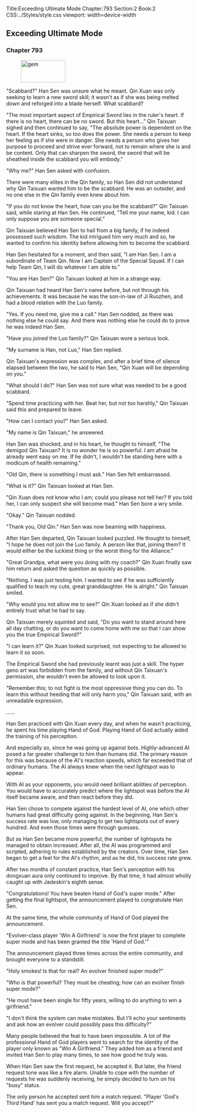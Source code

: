 Title:Exceeding Ultimate Mode 
Chapter:793 
Section:2 
Book:2 
CSS:../Styles/style.css 
viewport: width=device-width
  
## Exceeding Ultimate Mode
### Chapter 793 
<figure>
	<img src="../Images/gem.gif" alt="gem" id="gem" width="120" height="60" />
</figure>
  

  
  "Scabbard?" Han Sen was unsure what he meant. Qin Xuan was only seeking to learn a new sword skill; it wasn't as if she was being melted down and reforged into a blade herself. What scabbard?

"The most important aspect of Empirical Sword lies in the ruler's heart. If there is no heart, there can be no sword. But this heart..." Qin Taixuan sighed and then continued to say, "The absolute power is dependent on the heart. If the heart sinks, so too does the power. She needs a person to keep her feeling as if she were in danger. She needs a person who gives her purpose to proceed and strive ever forward, not to remain where she is and be content. Only that can sharpen the sword, the sword that will be sheathed inside the scabbard you will embody."

"Why me?" Han Sen asked with confusion.

There were many elites in the Qin family, so Han Sen did not understand why Qin Taixuan wanted him to be the scabbard. He was an outsider, and no one else in the Qin family even knew about him.

"If you do not know the heart, how can you be the scabbard?" Qin Taixuan said, while staring at Han Sen. He continued, "Tell me your name, kid. I can only suppose you are someone special."

Qin Taixuan believed Han Sen to hail from a big family, if he indeed possessed such wisdom. The kid intrigued him very much and so, he wanted to confirm his identity before allowing him to become the scabbard.

Han Sen hesitated for a moment, and then said, "I am Han Sen. I am a subordinate of Team Qin. Now I am Captain of the Special Squad. If I can help Team Qin, I will do whatever I am able to."

"You are Han Sen?" Qin Taixuan looked at him in a strange way.

Qin Taixuan had heard Han Sen's name before, but not through his achievements. It was because he was the son-in-law of Ji Ruozhen, and had a blood relation with the Luo family.

"Yes. If you need me, give me a call." Han Sen nodded, as there was nothing else he could say. And there was nothing else he could do to prove he was indeed Han Sen.

"Have you joined the Luo family?" Qin Taixuan wore a serious look.

"My surname is Han, not Luo," Han Sen replied.

Qin Taixuan's expression was complex, and after a brief time of silence elapsed between the two, he said to Han Sen, "Qin Xuan will be depending on you."

"What should I do?" Han Sen was not sure what was needed to be a good scabbard.

"Spend time practicing with her. Beat her, but not too harshly," Qin Taixuan said this and prepared to leave.

"How can I contact you?" Han Sen asked.

"My name is Qin Taixuan," he answered.

Han Sen was shocked, and in his heart, he thought to himself, "The demigod Qin Taixuan? It is no wonder he is so powerful. I am afraid he already went easy on me. If he didn't, I wouldn't be standing here with a modicum of health remaining."

"Old Qin, there is something I must ask." Han Sen felt embarrassed.

"What is it?" Qin Taixuan looked at Han Sen.

"Qin Xuan does not know who I am; could you please not tell her? If you told her, I can only suspect she will become mad." Han Sen bore a wry smile.

"Okay." Qin Taixuan nodded.

"Thank you, Old Qin." Han Sen was now beaming with happiness.

After Han Sen departed, Qin Taixuan looked puzzled. He thought to himself, "I hope he does not join the Luo family. A person like that, joining them? It would either be the luckiest thing or the worst thing for the Alliance."

"Great Grandpa, what were you doing with my coach?" Qin Xuan finally saw him return and asked the question as quickly as possible.

"Nothing. I was just testing him. I wanted to see if he was sufficiently qualified to teach my cute, great granddaughter. He is alright." Qin Taixuan smiled.

"Why would you not allow me to see?" Qin Xuan looked as if she didn't entirely trust what he had to say.

Qin Taixuan merely squinted and said, "Do you want to stand around here all day chatting, or do you want to come home with me so that I can show you the true Empirical Sword?"

"I can learn it?" Qin Xuan looked surprised, not expecting to be allowed to learn it so soon.

The Empirical Sword she had previously learnt was just a skill. The hyper geno art was forbidden from the family, and without Qin Taixuan's permission, she wouldn't even be allowed to look upon it.

"Remember this; to not fight is the most oppressive thing you can do. To learn this without heeding that will only harm you," Qin Taixuan said, with an unreadable expression.

…...

Han Sen practiced with Qin Xuan every day, and when he wasn't practicing, he spent his time playing Hand of God. Playing Hand of God actually aided the training of his perception.

And especially so, since he was going up against bots. Highly-advanced AI posed a far greater challenge to him than humans did. The primary reason for this was because of the AI's reaction speeds, which far exceeded that of ordinary humans. The AI always knew when the next lightspot was to appear.

With AI as your opponents, you would need brilliant abilities of perception. You would have to accurately predict where the lightspot was before the AI itself became aware, and then react before they did.

Han Sen chose to compete against the hardest level of AI, one which other humans had great difficulty going against. In the beginning, Han Sen's success rate was low, only managing to get two lightspots out of every hundred. And even those times were through guesses.

But as Han Sen became more powerful, the number of lightspots he managed to obtain increased. After all, the AI was programmed and scripted, adhering to rules established by the creators. Over time, Han Sen began to get a feel for the AI's rhythm, and as he did, his success rate grew.

After two months of constant practice, Han Sen's perception with his dongxuan aura only continued to improve. By that time, it had almost wholly caught up with Jadeskin's eighth sense.

"Congratulations! You have beaten Hand of God's super mode." After getting the final lightspot, the announcement played to congratulate Han Sen.

At the same time, the whole community of Hand of God played the announcement.

"Evolver-class player 'Win A Girlfriend' is now the first player to complete super mode and has been granted the title 'Hand of God.'"

The announcement played three times across the entire community, and brought everyone to a standstill.

"Holy smokes! Is that for real? An evolver finished super mode?"

"Who is that powerful? They must be cheating; how can an evolver finish super mode?"

"He must have been single for fifty years, willing to do anything to win a girlfriend."

"I don't think the system can make mistakes. But I'll echo your sentiments and ask how an evolver could possibly pass this difficulty?"

Many people believed the feat to have been impossible. A lot of the professional Hand of God players went to search for the identity of the player only known as "Win A Girlfriend." They added him as a friend and invited Han Sen to play many times, to see how good he truly was.

When Han Sen saw the first request, he accepted it. But later, the friend request tone was like a fire alarm. Unable to cope with the number of requests he was suddenly receiving, he simply decided to turn on his "busy" status.

The only person he accepted sent him a match request. "Player 'God's Third Hand' has sent you a match request. Will you accept?"
